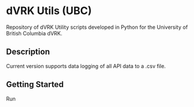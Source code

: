 # dVRK Utils (UBC) 

Repository of dVRK Utility scripts developed in Python for the University of British Columbia dVRK. 

## Description

Current version supports data logging of all API data to a .csv file. 

## Getting Started

Run 
